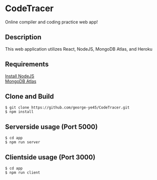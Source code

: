 # CodeTracer

Online compiler and coding practice web app!

## Description

This web application utilizes React, NodeJS, MongoDB Atlas, and Heroku

## Requirements
[Install NodeJS](https://nodejs.org/en/download/)<br/>
[MongoDB Atlas](https://www.mongodb.com/cloud/atlas?tck=docs_server)

## Clone and Build
```terminal
$ git clone https://github.com/george-ye45/CodeTracer.git
$ npm install
```

## Serverside usage (Port 5000)
```terminal
$ cd app
$ npm run server
```

## Clientside usage (Port 3000)
```terminal
$ cd app
$ npm run client
```



